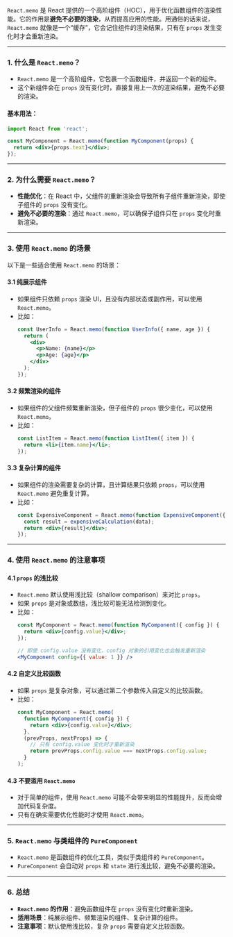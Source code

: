 `React.memo` 是 React 提供的一个高阶组件（HOC），用于优化函数组件的渲染性能。它的作用是**避免不必要的渲染**，从而提高应用的性能。用通俗的话来说，`React.memo` 就像是一个“缓存”，它会记住组件的渲染结果，只有在 `props` 发生变化时才会重新渲染。

---

### **1. 什么是 `React.memo`？**
- `React.memo` 是一个高阶组件，它包裹一个函数组件，并返回一个新的组件。
- 这个新组件会在 `props` 没有变化时，直接复用上一次的渲染结果，避免不必要的渲染。

#### **基本用法：**
```jsx
import React from 'react';

const MyComponent = React.memo(function MyComponent(props) {
  return <div>{props.text}</div>;
});
```

---

### **2. 为什么需要 `React.memo`？**
- **性能优化**：在 React 中，父组件的重新渲染会导致所有子组件重新渲染，即使子组件的 `props` 没有变化。
- **避免不必要的渲染**：通过 `React.memo`，可以确保子组件只在 `props` 变化时重新渲染。

---

### **3. 使用 `React.memo` 的场景**
以下是一些适合使用 `React.memo` 的场景：

#### **3.1 纯展示组件**
- 如果组件只依赖 `props` 渲染 UI，且没有内部状态或副作用，可以使用 `React.memo`。
- 比如：
  ```jsx
  const UserInfo = React.memo(function UserInfo({ name, age }) {
    return (
      <div>
        <p>Name: {name}</p>
        <p>Age: {age}</p>
      </div>
    );
  });
  ```

#### **3.2 频繁渲染的组件**
- 如果组件的父组件频繁重新渲染，但子组件的 `props` 很少变化，可以使用 `React.memo`。
- 比如：
  ```jsx
  const ListItem = React.memo(function ListItem({ item }) {
    return <li>{item.name}</li>;
  });
  ```

#### **3.3 复杂计算的组件**
- 如果组件的渲染需要复杂的计算，且计算结果只依赖 `props`，可以使用 `React.memo` 避免重复计算。
- 比如：
  ```jsx
  const ExpensiveComponent = React.memo(function ExpensiveComponent({ data }) {
    const result = expensiveCalculation(data);
    return <div>{result}</div>;
  });
  ```

---

### **4. 使用 `React.memo` 的注意事项**
#### **4.1 `props` 的浅比较**
- `React.memo` 默认使用浅比较（shallow comparison）来对比 `props`。
- 如果 `props` 是对象或数组，浅比较可能无法检测到变化。
- 比如：
  ```jsx
  const MyComponent = React.memo(function MyComponent({ config }) {
    return <div>{config.value}</div>;
  });
  
  // 即使 config.value 没有变化，config 对象的引用变化也会触发重新渲染
  <MyComponent config={{ value: 1 }} />
  ```

#### **4.2 自定义比较函数**
- 如果 `props` 是复杂对象，可以通过第二个参数传入自定义的比较函数。
- 比如：
  ```jsx
  const MyComponent = React.memo(
    function MyComponent({ config }) {
      return <div>{config.value}</div>;
    },
    (prevProps, nextProps) => {
      // 只有 config.value 变化时才重新渲染
      return prevProps.config.value === nextProps.config.value;
    }
  );
  ```

#### **4.3 不要滥用 `React.memo`**
- 对于简单的组件，使用 `React.memo` 可能不会带来明显的性能提升，反而会增加代码复杂度。
- 只有在确实需要优化性能时才使用 `React.memo`。

---

### **5. `React.memo` 与类组件的 `PureComponent`**
- `React.memo` 是函数组件的优化工具，类似于类组件的 `PureComponent`。
- `PureComponent` 会自动对 `props` 和 `state` 进行浅比较，避免不必要的渲染。

---

### **6. 总结**
- **`React.memo` 的作用**：避免函数组件在 `props` 没有变化时重新渲染。
- **适用场景**：纯展示组件、频繁渲染的组件、复杂计算的组件。
- **注意事项**：默认使用浅比较，复杂 `props` 需要自定义比较函数。

